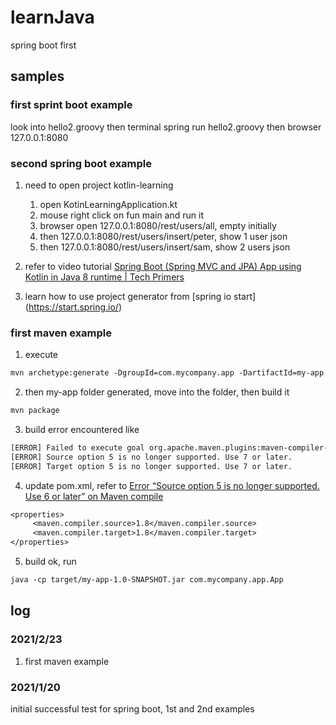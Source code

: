 # learnJava
spring boot first

## samples

### first sprint boot example

look into hello2.groovy
then terminal spring run hello2.groovy
then browser 127.0.0.1:8080

### second spring boot example

1. need to open project kotlin-learning
   1. open KotinLearningApplication.kt 
   2. mouse right click on fun main and run it
    3. browser open 127.0.0.1:8080/rest/users/all, empty initially
    4. then 127.0.0.1:8080/rest/users/insert/peter, show 1 user json
    5. then 127.0.0.1:8080/rest/users/insert/sam, show 2 users json
2. refer to video tutorial
[Spring Boot (Spring MVC and JPA) App using Kotlin in Java 8 runtime | Tech Primers](https://www.youtube.com/watch?v=30wfb-zOSEk&t=99s)
   
3. learn how to use project generator from
[spring io start] (https://start.spring.io/)
   
### first maven example
1. execute
```dtd
mvn archetype:generate -DgroupId=com.mycompany.app -DartifactId=my-app -DarchetypeArtifactId=maven-archetype-quickstart -DinteractiveMode=false
```
2. then my-app folder generated, move into the folder, then build it
```dtd
mvn package
```
3. build error encountered like 
```dtd
[ERROR] Failed to execute goal org.apache.maven.plugins:maven-compiler-plugin:3.1:compile (default-compile) on project my-app: Compilation failure: Compilation failure:
[ERROR] Source option 5 is no longer supported. Use 7 or later.
[ERROR] Target option 5 is no longer supported. Use 7 or later.
```
4. update pom.xml, refer to [Error “Source option 5 is no longer supported. Use 6 or later” on Maven compile](https://stackoverflow.com/questions/53034953/error-source-option-5-is-no-longer-supported-use-6-or-later-on-maven-compile)
```dtd
<properties>
     <maven.compiler.source>1.8</maven.compiler.source>
     <maven.compiler.target>1.8</maven.compiler.target>
</properties>
```  
5. build ok, run
```dtd
java -cp target/my-app-1.0-SNAPSHOT.jar com.mycompany.app.App
```
 
## log

### 2021/2/23
1. first maven example

### 2021/1/20
initial successful test for spring boot, 1st and 2nd examples
